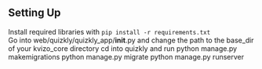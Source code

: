 ## Setting Up
Install required libraries with `pip install -r requirements.txt`\
Go into web/quizkly/quizkly_app/__init__.py and change the path to the base_dir of your kvizo_core directory
cd into quizkly and run 
	python manage.py makemigrations
	python manage.py migrate
	python manage.py runserver